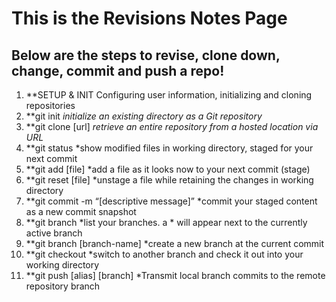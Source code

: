 # This is the Revisions Notes Page #

## Below are the steps to revise, clone down, change, commit and push a repo!


1. **SETUP & INIT
Configuring user information, initializing and cloning repositories
2. **git init
*initialize an existing directory as a Git repository*
3. **git clone [url]
*retrieve an entire repository from a hosted location via URL*
4. **git status
*show modified files in working directory, staged for your next commit
5. **git add [file]
*add a file as it looks now to your next commit (stage)
6. **git reset [file]
*unstage a file while retaining the changes in working directory
7. **git commit -m “[descriptive message]”
*commit your staged content as a new commit snapshot
8. **git branch
*list your branches. a * will appear next to the currently active branch
9. **git branch [branch-name]
*create a new branch at the current commit
10. **git checkout
*switch to another branch and check it out into your working directory
11. **git push [alias] [branch]
*Transmit local branch commits to the remote repository branch
